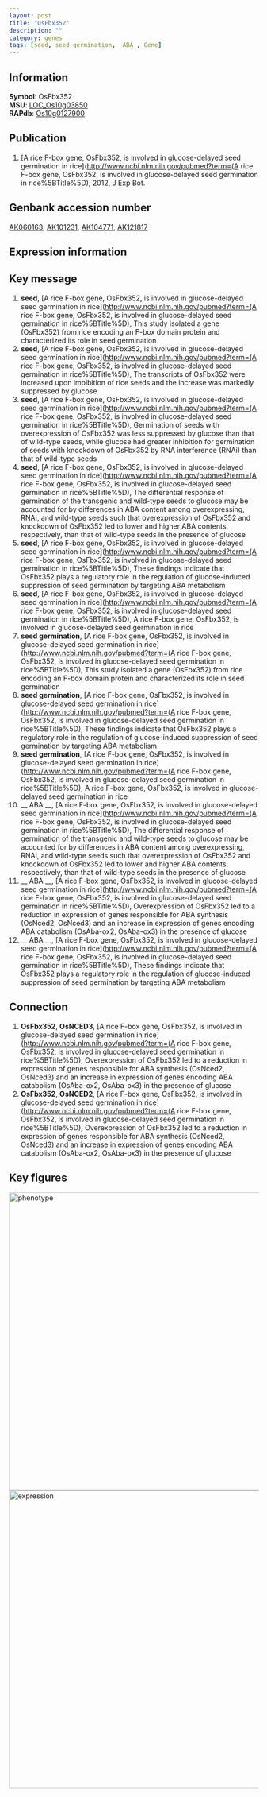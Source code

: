 ```yaml
---
layout: post
title: "OsFbx352"
description: ""
category: genes
tags: [seed, seed germination,  ABA , Gene]
---
```


## Information
__Symbol__: OsFbx352  
__MSU__: [LOC_Os10g03850](http://rice.plantbiology.msu.edu/cgi-bin/ORF_infopage.cgi?orf=LOC_Os10g03850)  
__RAPdb__: [Os10g0127900](http://rapdb.dna.affrc.go.jp/viewer/gbrowse_details/irgsp1?name=Os10g0127900)  

## Publication
1. [A rice F-box gene, OsFbx352, is involved in glucose-delayed seed germination in rice](http://www.ncbi.nlm.nih.gov/pubmed?term=(A rice F-box gene, OsFbx352, is involved in glucose-delayed seed germination in rice%5BTitle%5D), 2012, J Exp Bot.

## Genbank accession number
[AK060163](http://www.ncbi.nlm.nih.gov/nuccore/AK060163), [AK101231](http://www.ncbi.nlm.nih.gov/nuccore/AK101231), [AK104771](http://www.ncbi.nlm.nih.gov/nuccore/AK104771), [AK121817](http://www.ncbi.nlm.nih.gov/nuccore/AK121817)

## Expression information

## Key message
1. __seed__, [A rice F-box gene, OsFbx352, is involved in glucose-delayed seed germination in rice](http://www.ncbi.nlm.nih.gov/pubmed?term=(A rice F-box gene, OsFbx352, is involved in glucose-delayed seed germination in rice%5BTitle%5D),  This study isolated a gene (OsFbx352) from rice encoding an F-box domain protein and characterized its role in seed germination
2. __seed__, [A rice F-box gene, OsFbx352, is involved in glucose-delayed seed germination in rice](http://www.ncbi.nlm.nih.gov/pubmed?term=(A rice F-box gene, OsFbx352, is involved in glucose-delayed seed germination in rice%5BTitle%5D),  The transcripts of OsFbx352 were increased upon imbibition of rice seeds and the increase was markedly suppressed by glucose
3. __seed__, [A rice F-box gene, OsFbx352, is involved in glucose-delayed seed germination in rice](http://www.ncbi.nlm.nih.gov/pubmed?term=(A rice F-box gene, OsFbx352, is involved in glucose-delayed seed germination in rice%5BTitle%5D),  Germination of seeds with overexpression of OsFbx352 was less suppressed by glucose than that of wild-type seeds, while glucose had greater inhibition for germination of seeds with knockdown of OsFbx352 by RNA interference (RNAi) than that of wild-type seeds
4. __seed__, [A rice F-box gene, OsFbx352, is involved in glucose-delayed seed germination in rice](http://www.ncbi.nlm.nih.gov/pubmed?term=(A rice F-box gene, OsFbx352, is involved in glucose-delayed seed germination in rice%5BTitle%5D),  The differential response of germination of the transgenic and wild-type seeds to glucose may be accounted for by differences in ABA content among overexpressing, RNAi, and wild-type seeds such that overexpression of OsFbx352 and knockdown of OsFbx352 led to lower and higher ABA contents, respectively, than that of wild-type seeds in the presence of glucose
5. __seed__, [A rice F-box gene, OsFbx352, is involved in glucose-delayed seed germination in rice](http://www.ncbi.nlm.nih.gov/pubmed?term=(A rice F-box gene, OsFbx352, is involved in glucose-delayed seed germination in rice%5BTitle%5D),  These findings indicate that OsFbx352 plays a regulatory role in the regulation of glucose-induced suppression of seed germination by targeting ABA metabolism
6. __seed__, [A rice F-box gene, OsFbx352, is involved in glucose-delayed seed germination in rice](http://www.ncbi.nlm.nih.gov/pubmed?term=(A rice F-box gene, OsFbx352, is involved in glucose-delayed seed germination in rice%5BTitle%5D), A rice F-box gene, OsFbx352, is involved in glucose-delayed seed germination in rice
7. __seed germination__, [A rice F-box gene, OsFbx352, is involved in glucose-delayed seed germination in rice](http://www.ncbi.nlm.nih.gov/pubmed?term=(A rice F-box gene, OsFbx352, is involved in glucose-delayed seed germination in rice%5BTitle%5D),  This study isolated a gene (OsFbx352) from rice encoding an F-box domain protein and characterized its role in seed germination
8. __seed germination__, [A rice F-box gene, OsFbx352, is involved in glucose-delayed seed germination in rice](http://www.ncbi.nlm.nih.gov/pubmed?term=(A rice F-box gene, OsFbx352, is involved in glucose-delayed seed germination in rice%5BTitle%5D),  These findings indicate that OsFbx352 plays a regulatory role in the regulation of glucose-induced suppression of seed germination by targeting ABA metabolism
9. __seed germination__, [A rice F-box gene, OsFbx352, is involved in glucose-delayed seed germination in rice](http://www.ncbi.nlm.nih.gov/pubmed?term=(A rice F-box gene, OsFbx352, is involved in glucose-delayed seed germination in rice%5BTitle%5D), A rice F-box gene, OsFbx352, is involved in glucose-delayed seed germination in rice
10. __ ABA __, [A rice F-box gene, OsFbx352, is involved in glucose-delayed seed germination in rice](http://www.ncbi.nlm.nih.gov/pubmed?term=(A rice F-box gene, OsFbx352, is involved in glucose-delayed seed germination in rice%5BTitle%5D),  The differential response of germination of the transgenic and wild-type seeds to glucose may be accounted for by differences in ABA content among overexpressing, RNAi, and wild-type seeds such that overexpression of OsFbx352 and knockdown of OsFbx352 led to lower and higher ABA contents, respectively, than that of wild-type seeds in the presence of glucose
11. __ ABA __, [A rice F-box gene, OsFbx352, is involved in glucose-delayed seed germination in rice](http://www.ncbi.nlm.nih.gov/pubmed?term=(A rice F-box gene, OsFbx352, is involved in glucose-delayed seed germination in rice%5BTitle%5D),  Overexpression of OsFbx352 led to a reduction in expression of genes responsible for ABA synthesis (OsNced2, OsNced3) and an increase in expression of genes encoding ABA catabolism (OsAba-ox2, OsAba-ox3) in the presence of glucose
12. __ ABA __, [A rice F-box gene, OsFbx352, is involved in glucose-delayed seed germination in rice](http://www.ncbi.nlm.nih.gov/pubmed?term=(A rice F-box gene, OsFbx352, is involved in glucose-delayed seed germination in rice%5BTitle%5D),  These findings indicate that OsFbx352 plays a regulatory role in the regulation of glucose-induced suppression of seed germination by targeting ABA metabolism

## Connection
1. __OsFbx352__, __OsNCED3__, [A rice F-box gene, OsFbx352, is involved in glucose-delayed seed germination in rice](http://www.ncbi.nlm.nih.gov/pubmed?term=(A rice F-box gene, OsFbx352, is involved in glucose-delayed seed germination in rice%5BTitle%5D),  Overexpression of OsFbx352 led to a reduction in expression of genes responsible for ABA synthesis (OsNced2, OsNced3) and an increase in expression of genes encoding ABA catabolism (OsAba-ox2, OsAba-ox3) in the presence of glucose
2. __OsFbx352__, __OsNCED2__, [A rice F-box gene, OsFbx352, is involved in glucose-delayed seed germination in rice](http://www.ncbi.nlm.nih.gov/pubmed?term=(A rice F-box gene, OsFbx352, is involved in glucose-delayed seed germination in rice%5BTitle%5D),  Overexpression of OsFbx352 led to a reduction in expression of genes responsible for ABA synthesis (OsNced2, OsNced3) and an increase in expression of genes encoding ABA catabolism (OsAba-ox2, OsAba-ox3) in the presence of glucose

## Key figures
<img src="http://ricencode.github.io/images/OsFbx352.pheno.png" alt="phenotype"  style="width: 600px;"/>

<img src="http://ricencode.github.io/images/OsFbx352.exp.png" alt="expression"  style="width: 600px;"/>


